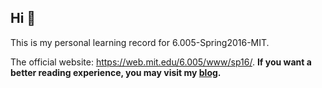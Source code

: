 ## Hi 👋

This is my personal learning record for 6.005-Spring2016-MIT.



The official website: https://web.mit.edu/6.005/www/sp16/. **If you want a better reading experience, you may visit my [blog](https://martinlwx.github.io).**

